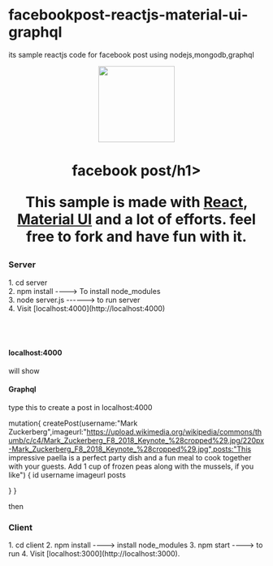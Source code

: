 # facebookpost-reactjs-material-ui-graphql
its sample reactjs code for facebook post using nodejs,mongodb,graphql 


<p align="center">
  <img width="150" src="./src/assets/images/sexy-portfolio-logo.png">
  <br/>
</p>

  </p>
  <h1 align="center">facebook post/h1>

This sample is made with [React](https://github.com/facebook/react), [Material UI](https://github.com/callemall/material-ui) and a lot of efforts. feel free to fork and have fun with it.




<h3>Server</h3>
1. cd server<br>
2. npm install ----> To install node_modules<br>
3. node server.js ------> to run server <br>
4. Visit [localhost:4000](http://localhost:4000) <br>

<br>
<br>
<br>

<h4>localhost:4000</h4><span>will  show<span><h4>Graphql</h4> 

type this  to create a post in localhost:4000

mutation{
  createPost(username:"Mark Zuckerberg",imageurl:"https://upload.wikimedia.org/wikipedia/commons/thumb/c/c4/Mark_Zuckerberg_F8_2018_Keynote_%28cropped%29.jpg/220px-Mark_Zuckerberg_F8_2018_Keynote_%28cropped%29.jpg",posts:"This impressive paella is a perfect party dish and a fun meal to cook together with your guests. Add 1 cup of frozen peas along with the mussels, if you like")
  {
		id
 		username
		imageurl
    posts
    
  }
}

then 

<h3>Client</h3>
1. cd client
2. npm install ----> install node_modules
3. npm start  ----> to run 
4. Visit [localhost:3000](http://localhost:3000).

